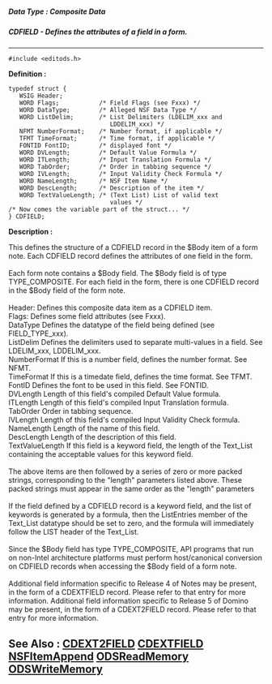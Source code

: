 ##### Data Type : Composite Data
##### CDFIELD - Defines the attributes of a field in a form.
---
```
#include <editods.h>
```

**Definition :**
```
typedef struct {
   WSIG Header;
   WORD Flags;           /* Field Flags (see Fxxx) */
   WORD DataType;        /* Alleged NSF Data Type */
   WORD ListDelim;       /* List Delimiters (LDELIM_xxx and
                            LDDELIM_xxx) */
   NFMT NumberFormat;    /* Number format, if applicable */ 
   TFMT TimeFormat;      /* Time format, if applicable */
   FONTID FontID;        /* displayed font */
   WORD DVLength;        /* Default Value Formula */
   WORD ITLength;        /* Input Translation Formula */
   WORD TabOrder;        /* Order in tabbing sequence */
   WORD IVLength;        /* Input Validity Check Formula */
   WORD NameLength;      /* NSF Item Name */
   WORD DescLength;      /* Description of the item */
   WORD TextValueLength; /* (Text List) List of valid text
                            values */
/* Now comes the variable part of the struct... */
} CDFIELD;
```

**Description :**

This defines the structure of a CDFIELD record in the $Body item of a form note.  Each CDFIELD record  defines the attributes of one field in the form.<br>
<br>
Each form note contains a $Body field. The $Body field is of type TYPE_COMPOSITE.  For each field in the form, there is one CDFIELD record in the $Body field of the form note. <br>
<br>
Header:                  Defines this composite data item as a CDFIELD item.<br>
Flags:                      Defines some field attributes (see Fxxx).<br>
DataType              Defines the datatype of the field being defined (see FIELD_TYPE_xxx).<br>
ListDelim                Defines the delimiters used to separate multi-values in a field. See LDELIM_xxx, LDDELIM_xxx.<br>
NumberFormat    If this is a number field, defines the number format.  See NFMT.<br>
TimeFormat          If this is a timedate field, defines the time format. See TFMT.<br>
FontID                      Defines the font to be used in this field.  See FONTID.<br>
DVLength               Length of this field's compiled Default Value formula.<br>
ITLength                 Length of this field's compiled Input Translation formula.    <br>
TabOrder	           Order in tabbing sequence.<br>
IVLength                 Length of this field's compiled Input Validity Check formula.<br>
NameLength         Length of the name of this field.<br>
DescLength           Length of the description of this field.<br>
TextValueLength  If this field is a keyword field, the length of the Text_List containing the acceptable values for this keyword field.<br>
<br>
The above items are then followed by a series of zero or more packed strings, corresponding to the &quot;length&quot; parameters listed above. These packed strings must appear in the same order as the &quot;length&quot; parameters<br>
<br>
If the field defined by a CDFIELD record is a keyword field, and the list of keywords is generated by a formula, then the ListEntries member of the Text_List datatype should be set to zero, and the formula will immediately follow the  LIST header of the Text_List.<br>
<br>
Since the $Body field has type TYPE_COMPOSITE, API programs that run on non-Intel architecture platforms must perform host/canonical conversion on CDFIELD records when accessing the $Body field of a form note.<br>
<br>
Additional field information specific to Release 4 of Notes may be present, in the form of a CDEXTFIELD record.  Please refer to that entry for more information. Additional field information specific to Release 5 of Domino may be present, in the form of a CDEXT2FIELD record.  Please refer to that entry for more information.


**See Also :**
[CDEXT2FIELD](/domino-c-api-docs/reference/Data/CDEXT2FIELD)
[CDEXTFIELD](/domino-c-api-docs/reference/Data/CDEXTFIELD)
[NSFItemAppend](/domino-c-api-docs/reference/Func/NSFItemAppend)
[ODSReadMemory](/domino-c-api-docs/reference/Func/ODSReadMemory)
[ODSWriteMemory](/domino-c-api-docs/reference/Func/ODSWriteMemory)
---
